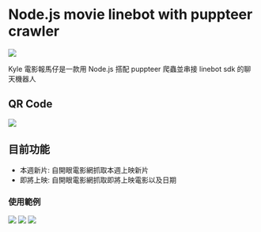 # Node.js movie linebot with puppteer crawler
![](https://i.imgur.com/0AWUN11.png)

Kyle 電影報馬仔是一款用 Node.js 搭配 puppteer 爬蟲並串接 linebot sdk 的聊天機器人

## QR Code
![](https://i.imgur.com/7hQbAJT.png)

## 目前功能
- 本週新片: 自開眼電影網抓取本週上映新片
- 即將上映: 自開眼電影網抓取即將上映電影以及日期

### 使用範例

![](https://i.imgur.com/gkGDmg8.jpg)
![](https://i.imgur.com/DKwBGBY.jpg)
![](https://i.imgur.com/EnQvwhK.jpg)
